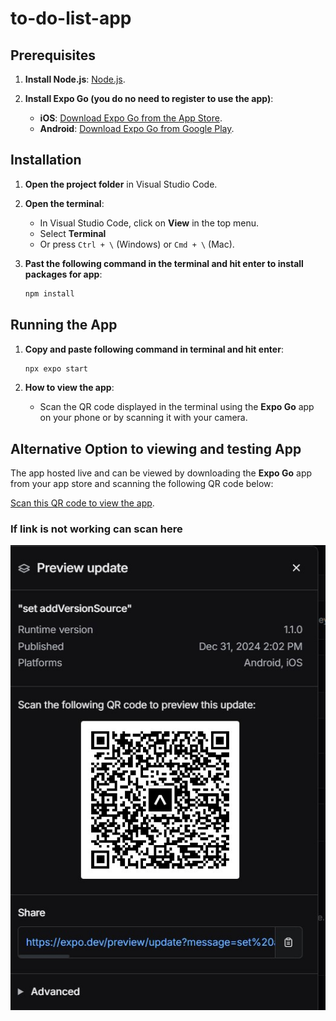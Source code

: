 # to-do-list-app

## Prerequisites

1. **Install Node.js**: [Node.js](https://nodejs.org/).

2. **Install Expo Go (you do no need to register to use the app)**:
   - **iOS**: [Download Expo Go from the App Store](https://apps.apple.com/us/app/expo-go/id982107779).
   - **Android**: [Download Expo Go from Google Play](https://play.google.com/store/apps/details?id=host.exp.exponent).

## Installation

1. **Open the project folder** in Visual Studio Code.

2. **Open the terminal**:

   - In Visual Studio Code, click on **View** in the top menu.
   - Select **Terminal**
   - Or press `Ctrl + \` (Windows) or `Cmd + \` (Mac).

3. **Past the following command in the terminal and hit enter to install packages for app**:
   ```bash
   npm install
   ```

## Running the App

1. **Copy and paste following command in terminal and hit enter**:

   ```bash
   npx expo start
   ```

2. **How to view the app**:
   - Scan the QR code displayed in the terminal using the **Expo Go** app on your phone or by scanning it with your camera.

## Alternative Option to viewing and testing App

The app hosted live and can be viewed by downloading the **Expo Go** app from your app store and scanning the following QR code below:

[Scan this QR code to view the app](https://expo.dev/preview/update?message=set%20addVersionSource&updateRuntimeVersion=1.1.0&createdAt=2024-12-31T01%3A02%3A09.239Z&slug=exp&projectId=ba97eb8d-f733-4ac9-b817-975a16122842&group=9b10e8b7-47f0-4483-a75c-bbc20d22645e).

### If link is not working can scan here

![QR code](./QRupdated.jpg)
